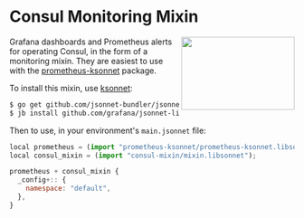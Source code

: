 # Consul Monitoring Mixin

<img align="right" width="200" height="129" src="dashboard.png">

Grafana dashboards and Prometheus alerts for operating Consul, in the form
of a monitoring mixin. They are easiest to use with the [prometheus-ksonnet](https://github.com/grafana/jsonnet-libs/tree/master/prometheus-ksonnet)
package.

To install this mixin, use [ksonnet](https://ksonnet.io/):

```sh
$ go get github.com/jsonnet-bundler/jsonnet-bundler/cmd/jb
$ jb install github.com/grafana/jsonnet-libs/consul-mixin
```

Then to use, in your environment's `main.jsonnet` file:

```js
local prometheus = (import "prometheus-ksonnet/prometheus-ksonnet.libsonnet");
local consul_mixin = (import "consul-mixin/mixin.libsonnet");

prometheus + consul_mixin {
  _config+:: {
    namespace: "default",
  },
}
```
